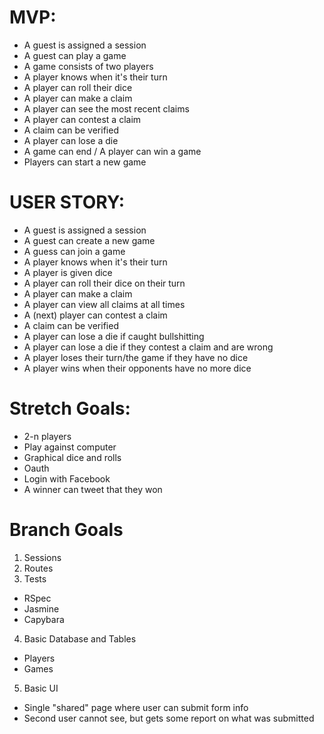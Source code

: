 # MVP:
* A guest is assigned a session
* A guest can play a game
* A game consists of two players
* A player knows when it's their turn
* A player can roll their dice
* A player can make a claim
* A player can see the most recent claims
* A player can contest a claim
* A claim can be verified
* A player can lose a die
* A game can end / A player can win a game
* Players can start a new game


# USER STORY:
* A guest is assigned a session
* A guest can create a new game
* A guess can join a game
* A player knows when it's their turn
* A player is given dice
* A player can roll their dice on their turn
* A player can make a claim
* A player can view all claims at all times
* A (next) player can contest a claim
* A claim can be verified
* A player can lose a die if caught bullshitting
* A player can lose a die if they contest a claim and are wrong
* A player loses their turn/the game if they have no dice
* A player wins when their opponents have no more dice

# Stretch Goals:
* 2-n players
* Play against computer
* Graphical dice and rolls
* Oauth
* Login with Facebook
* A winner can tweet that they won

# Branch Goals
1. Sessions
2. Routes
3. Tests
  - RSpec
  - Jasmine
  - Capybara
4. Basic Database and Tables
  - Players
  - Games
5. Basic UI
  - Single "shared" page where user can submit form info
  - Second user cannot see, but gets some report on what was submitted
